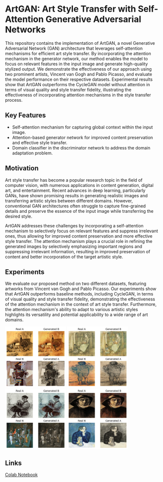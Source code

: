 # ArtGAN: Art Style Transfer with Self-Attention Generative Adversarial Networks

This repository contains the implementation of ArtGAN, a novel Generative Adversarial Network (GAN) architecture that leverages self-attention mechanisms for efficient art style transfer. By incorporating the attention mechanism in the generator network, our method enables the model to focus on relevant features in the input image and generate high-quality stylized output. We demonstrate the effectiveness of our approach using two prominent artists, Vincent van Gogh and Pablo Picasso, and evaluate the model performance on their respective datasets. Experimental results show that ArtGAN outperforms the CycleGAN model without attention in terms of visual quality and style transfer fidelity, illustrating the effectiveness of incorporating attention mechanisms in the style transfer process.

## Key Features
* Self-attention mechanism for capturing global context within the input image.
* Attention-based generator network for improved content preservation and effective style transfer.
* Domain classifier in the discriminator network to address the domain adaptation problem.

## Motivation
Art style transfer has become a popular research topic in the field of computer vision, with numerous applications in content generation, digital art, and entertainment. Recent advances in deep learning, particularly GANs, have shown promising results in generating realistic images and transferring artistic styles between different domains. However, conventional GAN architectures often struggle to capture fine-grained details and preserve the essence of the input image while transferring the desired style.

ArtGAN addresses these challenges by incorporating a self-attention mechanism to selectively focus on relevant features and suppress irrelevant ones, thus allowing for improved content preservation and more effective style transfer. The attention mechanism plays a crucial role in refining the generated images by selectively emphasizing important regions and suppressing irrelevant information, resulting in improved preservation of content and better incorporation of the target artistic style.

## Experiments
We evaluate our proposed method on two different datasets, featuring artworks from Vincent van Gogh and Pablo Picasso. Our experiments show that ArtGAN outperforms baseline methods, including CycleGAN, in terms of visual quality and style transfer fidelity, demonstrating the effectiveness of the attention mechanism in the context of art style transfer. Furthermore, the attention mechanism's ability to adapt to various artistic styles highlights its versatility and potential applicability to a wide range of art domains.

<img src="Images/ArtGAN-Main-1.png" alt="ArtGAN Output" width="200" height="200"> <img src="Images/ArtGAN-Main-2.png" alt="Image Description 2" width="200" height="200">
<img src="Images/ArtGAN-Main-3.png" alt="ArtGAN Output" width="200" height="200"> <img src="Images/ArtGAN-Main-4.png" alt="Image Description 2" width="200" height="200">


## Links
[Colab Notebook](https://colab.research.google.com/drive/1RdiFb3f2PJEXHQFulwZDqcPdGGko0r7g?usp=sharing)
